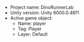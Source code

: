<!-- UNITY CODE ASSIST INSTRUCTIONS START -->
- Project name: DinoRunnerLab
- Unity version: Unity 6000.0.46f1
- Active game object:
  - Name: player
  - Tag: Player
  - Layer: Default
<!-- UNITY CODE ASSIST INSTRUCTIONS END -->